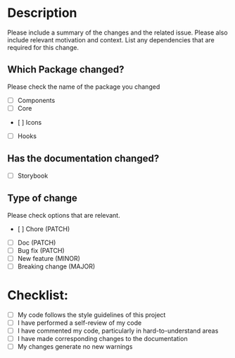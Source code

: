 # Description

Please include a summary of the changes and the related issue. Please also include relevant motivation and context. List any dependencies that are required for this change.

## Which Package changed?

Please check the name of the package you changed

- [ ] Components
- [ ] Core
- [ ] Icons
- [ ] Hooks

## Has the documentation changed?

- [ ] Storybook

## Type of change

Please check options that are relevant.

- [ ] Chore (PATCH)
- [ ] Doc (PATCH)
- [ ] Bug fix (PATCH)
- [ ] New feature (MINOR)
- [ ] Breaking change (MAJOR)

# Checklist:

- [ ] My code follows the style guidelines of this project
- [ ] I have performed a self-review of my code
- [ ] I have commented my code, particularly in hard-to-understand areas
- [ ] I have made corresponding changes to the documentation
- [ ] My changes generate no new warnings
